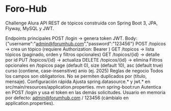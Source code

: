 # Foro-Hub
Challenge Alura
API REST de tópicos construida con Spring Boot 3, JPA, Flyway, MySQL y JWT.

Endpoints principales
POST /login → genera token JWT. Body: {"username":"admin@forumhub.com","password":"123456"}
POST /topicos → crea un tópico (requiere Authorization: Bearer <token>)
GET /topicos → lista tópicos (paginado, orden y filtros opcionales)
GET /topicos/{id} → detalle por id
PUT /topicos/{id} → actualiza
DELETE /topicos/{id} → elimina
Filtros opcionales en /topicos
page (default 0), size (default 10), asc (default true)
curso (contiene, case-insensitive)
anio (ej. 2025)
Reglas de negocio
Todos los campos son obligatorios.
No se permiten duplicados por (titulo, mensaje).
Configuración rápida
Ajusta spring.datasource.* y jwt.* en src/main/resources/application.properties.
mvn spring-boot:run
Autentica en POST /login y usa el token en las demás solicitudes.
Usuario en memoria por defecto: admin@forumhub.com / 123456 (cámbialo en application.properties).
